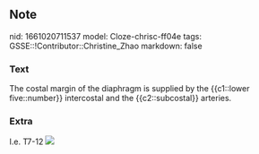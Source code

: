 ## Note
nid: 1661020711537
model: Cloze-chrisc-ff04e
tags: GSSE::!Contributor::Christine_Zhao
markdown: false

### Text
<div>
  <div>
    <div>
      The costal margin of the diaphragm is supplied by the
      {{c1::lower five::number}} intercostal and the
      {{c2::subcostal}} arteries.
    </div>
  </div>
</div>

### Extra
I.e. T7-12 <img src= 
"Screen%20Shot%202021-06-02%20at%209.44.57%20pm.png">
